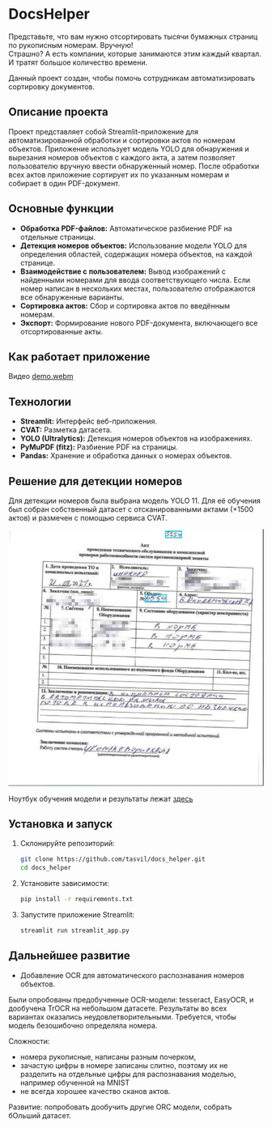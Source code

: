 # DocsHelper
Представьте, что вам нужно отсортировать тысячи бумажных страниц по рукописным номерам. Вручную!  
Страшно? А есть компании, которые занимаются этим каждый квартал. И тратят большое количество времени.

Данный проект создан, чтобы помочь сотрудникам автоматизировать сортировку документов.

## Описание проекта

Проект представляет собой Streamlit-приложение для автоматизированной обработки и сортировки актов по номерам объектов. Приложение использует модель YOLO для обнаружения и вырезания номеров объектов с каждого акта, а затем позволяет пользователю вручную ввести обнаруженный номер. После обработки всех актов приложение сортирует их по указанным номерам и собирает в один PDF-документ.  

## Основные функции 

- **Обработка PDF-файлов:** Автоматическое разбиение PDF на отдельные страницы.  
- **Детекция номеров объектов:** Использование модели YOLO для определения областей, содержащих номера объектов, на каждой странице.  
- **Взаимодействие с пользователем:** Вывод изображений с найденными номерами для ввода соответствующего числа. Если номер написан в нескольких местах, пользователю отображаются все обнаруженные варианты.  
- **Сортировка актов:** Сбор и сортировка актов по введённым номерам.  
- **Экспорт:** Формирование нового PDF-документа, включающего все отсортированные акты. 

## Как работает приложение
Видео [demo.webm](/files)

## Технологии  
- **Streamlit:** Интерфейс веб-приложения.  
- **CVAT:** Разметка датасета.
- **YOLO (Ultralytics):** Детекция номеров объектов на изображениях.  
- **PyMuPDF (fitz):** Разбиение PDF на страницы.  
- **Pandas:** Хранение и обработка данных о номерах объектов.  

## Решение для детекции номеров

Для детекции номеров была выбрана модель YOLO 11. Для её обучения был собран собственный датасет с отсканированными актами (+1500 актов) и размечен с помощью сервиса CVAT. 

![files/cvat_sample.jpg](files/cvat_sample.jpg)

Ноутбук обучения модели и результаты лежат [здесь](/notebooks)

## Установка и запуск  

1. Склонируйте репозиторий:  
   ```bash  
   git clone https://github.com/tasvil/docs_helper.git
   cd docs_helper 
   ```  
2. Установите зависимости:  
   ```bash  
   pip install -r requirements.txt  
   ```  
3. Запустите приложение Streamlit:  
   ```bash  
   streamlit run streamlit_app.py  
   ```  
 

## Дальнейшее развитие

- Добавление OCR для автоматического распознавания номеров объектов.  

Были опробованы предобученные OCR-модели: tesseract, EasyOCR, и дообучена TrOCR на небольшом датасете. Результаты во всех вариантах оказались неудовлетворительными. Требуется, чтобы модель безошибочно определяла номера.

Сложности:
- номера рукописные, написаны разным почерком, 
- зачастую цифры в номере записаны слитно, поэтому их не разделить на отдельные цифры для распознавания моделью, например обученной на MNIST
- не всегда хорошее качество сканов актов.

Развитие: попробовать дообучить другие ORC модели, собрать бОльший датасет.